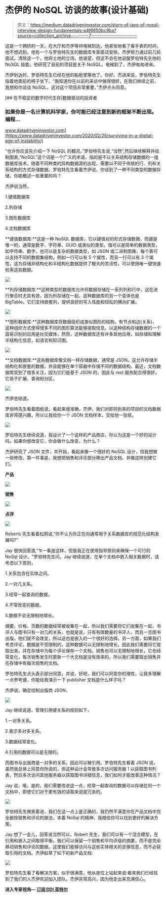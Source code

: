 # 杰伊的 NoSQL 访谈的故事(设计基础)

> 原文：<https://medium.datadriveninvestor.com/story-of-jays-of-nosql-interview-design-fundamentals-a4f6650bc9ba?source=collection_archive---------7----------------------->

这是一个拥挤的一天，在大厅和杰伊等待电梯到达，他紧张地看了看手表的时间，他不想迟到，他有一个与罗伯特先生的数据库专家面试安排。杰伊努力通过前几轮面试。清除这一个，他将土地的立场，他渴望，但这不会在他说服罗伯特先生他的 NoSQL 技能，他研究了目前的项目是关于 NoSQL。电梯到了，杰伊匆匆进来。

杰伊到达时，罗伯特先生已经在他的船舱里等他了。你好，杰进来说，罗伯特先生指着他面前的椅子坐下。“我知道你在以前的采访中做得很好，在我们继续之前，我想和你谈谈 NoSQL，这对这个项目非常重要，”杰伊点头同意。

[](https://www.datadriveninvestor.com/2020/02/26/surviving-in-a-digital-age-of-instability/) [## 在不稳定的数字时代生存|数据驱动的投资者

### 如果你是一名计算机科学家，你可能已经注意到新的框架不断出现。编程…

www.datadriveninvestor.com](https://www.datadriveninvestor.com/2020/02/26/surviving-in-a-digital-age-of-instability/) 

“也许你应该先介绍一下 NoSQL 的概况。”罗伯特先生说,“当然”,然后继续解释并绘制图表,“NoSQL”这个词是一个广义的术语，指的是不以关系结构存储数据的一组数据库技术。随着不同种类的异构数据源的出现，需要以不同于传统的行、列和关系结构的方式存储数据。罗伯特先生看着杰伊说，你谈到了一种不同类型的数据存储，你能概述一些重要的吗？

杰伊说当然，

1.键值数据库

2.列存储

3.图形数据库

4.文档数据库

**键值数据库:**这是一种 NoSQL 数据库，它以键值对的形式存储数据，而键是惟一的，通常是数字、字符串、GUID 或类似的类型。值可以是简单的数据类型，如字符串、数字，也可以是复杂的数据类型，如 JSON 或二进制图像，每个表可以支持不同的数据集结构，例如一行可以有 5 个属性，而另一行可以有 3 个属性，这为存储非结构化和半结构化数据提供了极大的灵活性，可以使用唯一键快速检索这些数据。

![](img/49cdee2fcceb83f86a837ce415a7d551.png)

**列存储数据库:**这种类型的数据库允许将数据存储在一系列列和行中，这在进行聚合时尤其有效，因为列存储在一起，这种数据库的另一个变体也是 BigTable，它们支持嵌套列，提供良好的写入性能和轻松的横向扩展。

![](img/46477839615986e5de0155b5c65448c4.png)

**图形数据库:**这种数据库将数据组织成类似图形的结构，有节点和边(关系)，这种组织方式使得很多不同的图形算法能够提取信息。以这种结构存储数据的一个容易识别的应用是社交媒体，然而，这种数据库还有许多其他应用，如存储和理解半结构化信息，如语言和知识图。

![](img/92e077eb1f49b6da6b8c62db1556cbb1.png)

**文档数据库:**这些数据库像文档一样存储数据，通常是 JSON。这允许存储半结构化和嵌套的数据，并且能够在单个容器中存储不同的数据结构。最近，文档数据库受到了很多关注，因为它们是基于 JSON 的，因此与 rest 服务配合得很好。它易于扩展、查询和分区。

![](img/16830457da23fc1c6e984f6865f69441.png)

杰伊总结道。

罗伯特先生看着图纸说，看起来很准确，杰伊。我们对即将到来的项目的文档数据库非常感兴趣，所以让我给你一个 JSON 文档样本，交给他一张纸，

![](img/0406b6e260a36e4a5e5b42218dfff4bc.png)

罗伯特先生继续说道，我设计了一个这样的产品商店，你认为这是一个好的设计吗，如果你想改变它，你会做什么改变，为什么？

杰伊研究了 JSON 文件，并开始，看起来像一个很好的 NoSQL 设计，但我想做一些修改。第一件事是，我想把销售和评论部分移出产品文档，并像这样创建它们。

**产品**

![](img/9948b9f9b934ffdf8e3f5ac26fbc9190.png)

**销售**

![](img/2fad43fc05d81eff573fbb3ebb21a9d8.png)

**点评**

![](img/4ab001a0baf1949c3b635f424bce768c.png)

Roberts 先生看着松鸦说,"你不认为你正在向通常用于关系数据库的规范化结构发展吗?"

Jay 很快回答道,"乍一看是这样，但是我正在使用指导原则来确保一个可行的 NoSql 设计。"罗伯特先生问。Jay 继续说道，在单个文档中嵌入相关数据时，请考虑以下原则，

1.关系包含在实体之间。

2.一对几关系。

3.经常一起查询的数据。

4.不常改变的数据。

5.数据不会无限制地增长。

摘要、价格、页数的数据经常被收集在一起，所以我们需要将它们收集在一起，书评人与图书只有一对几的关系，也就是说，只有有限数量的书评人，而且一旦图书出版，他们就不会改变，所以这也是嵌入的一个很好的选择。另一方面，如果我们考虑评论，数据是不受限制的，这种数据可以无限制地增长，因此我们需要将它提取出来，并在存储中为每个评论保存一个文档。销售也可以无限制地增长，它也经常变化，每次销售发生时更新一个大文档是没有效率的，所以我们需要取出销售并在存储中有每次销售的文档。

罗伯特先生点头表示部分同意，并说，好吧，我们可以同意你的理性，让我多理解一点参考键，你能给我演示一下 publisher 文档是什么样子吗？

杰伊说，确定绘制出版商 JSON，

![](img/ce53c4c02e47a04a05e8db86312abd1f.png)

Jay 继续说道，管理引用键关系的规则如下，

1.一对多关系。

2.表示多对多关系。

3.数据经常变化。

4.引用的数据可以是无限的。

而图书与出版商是一对多的关系，因此可以被引用。罗伯特先生看着 JSON 说，虽然我总体上同意你所说的，但这种设计会导致多次访问服务器 1 以获取图书列表，然后多次访问其他服务器以获取图书详细信息，我们如何才能改善这种情况？

Jay 说，哦，是的，我们需要改进这一点，经常一起查询的数据可以存储在同一个文档中，即使它们对于更有效的读取来说是冗余的。

![](img/688cd3028b81c290a7959cfb9ce1850c.png)

罗伯特先生微笑着说，我们在这一点上是正确的，我仍然不满意你在产品文档中完全删除销售和评论的做法，本着 NoSql 的精神，我相信你可以找到更好的解决方案。

Jay 想了一会儿，回答说当然可以，Robert 先生，我们可以有一个混合模型，在引用和嵌入之间取得平衡。我们可以保留一个销售和平均评级的摘要，而不是完全移动销售和评论的数据，这使我们能够访问与这些实体相关的足够信息，而不必获取引用的文档。杰伊起草了如下的新产品文档:

![](img/381517f19a0ef360b78364d516581575.png)

罗伯特先生看了看解决方案，似乎很满意，他从座位上站起来说:看来我们已经找到了我们的人杰伊欢迎加入团队。杰伊非常高兴，因为他走出来充满信心。

**进入专家视角—** [**订阅 DDI 英特尔**](https://datadriveninvestor.com/ddi-intel)